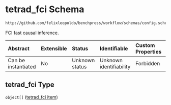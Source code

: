 # tetrad\_fci Schema

```txt
http://github.com/felixleopoldo/benchpress/workflow/schemas/config.schema.json#/properties/resources/properties/structure_learning_algorithms/properties/tetrad_fci
```

FCI fast causal inference.

| Abstract            | Extensible | Status         | Identifiable            | Custom Properties | Additional Properties | Access Restrictions | Defined In                                                        |
| :------------------ | :--------- | :------------- | :---------------------- | :---------------- | :-------------------- | :------------------ | :---------------------------------------------------------------- |
| Can be instantiated | No         | Unknown status | Unknown identifiability | Forbidden         | Allowed               | none                | [config.schema.json\*](config.schema.json "open original schema") |

## tetrad\_fci Type

`object[]` ([tetrad\_fci item](config-definitions-tetrad_fci-item.md))
